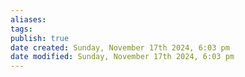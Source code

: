 ```yaml
---
aliases: 
tags: 
publish: true
date created: Sunday, November 17th 2024, 6:03 pm
date modified: Sunday, November 17th 2024, 6:03 pm
---
```


